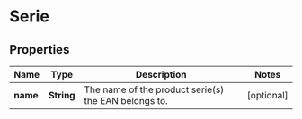 # Serie

## Properties

 Name     | Type       | Description                                          | Notes      
----------|------------|------------------------------------------------------|------------
 **name** | **String** | The name of the product serie(s) the EAN belongs to. | [optional] 



